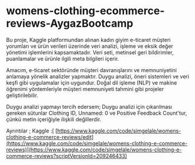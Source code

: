 # womens-clothing-ecommerce-reviews-AygazBootcamp

Bu proje, Kaggle platformundan alınan kadın giyim e-ticaret müşteri yorumları ve ürün verileri üzerinde veri analizi, işleme ve eksik değer yönetimi işlemlerini kapsamaktadır. Veri seti, metinsel geri bildirimler, puanlamalar ve ürünle ilgili meta bilgileri içerir.

Amacım, e-ticaret sektöründe müşteri davranışlarını ve memnuniyetini anlamaya yönelik analizler yapmaktır. Duygu analizi, öneri sistemleri ve veri keşfi gibi uygulamalar için uygundur. Doğal dil işleme (NLP) ve makine öğrenimi yöntemleriyle müşteri memnuniyeti tahmini gibi projeler geliştirilebilir.

Duygu analizi yapmayı tercih edersem; Duygu analizi için çıkarılması gereken sütunlar Clothing ID, Unnamed: 0 ve Positive Feedback Count'tur, çünkü metin içeriğiyle ilişkili değillerdir.

Ayrıntılar ;
Kaggle :[ [https://www.kaggle.com/code/simgelale/womens-clothing-e-commerce-reviews/edit](https://www.kaggle.com/code/simgelale/womens-clothing-e-commerce-reviews)](https://www.kaggle.com/code/simgelale/womens-clothing-e-commerce-reviews?scriptVersionId=209246433)
